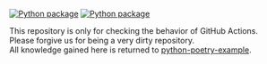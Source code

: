 [![Python package](https://github.com/Hasenpfote/github-actions-testing/actions/workflows/lint.yml/badge.svg)](https://github.com/Hasenpfote/github-actions-testing/actions/workflows/lint.yml)
[![Python package](https://github.com/Hasenpfote/github-actions-testing/actions/workflows/test.yml/badge.svg)](https://github.com/Hasenpfote/github-actions-testing/actions/workflows/test.yml)

This repository is only for checking the behavior of GitHub Actions.  
Please forgive us for being a very dirty repository.  
All knowledge gained here is returned to [python-poetry-example](https://github.com/Hasenpfote/python-poetry-example).  
